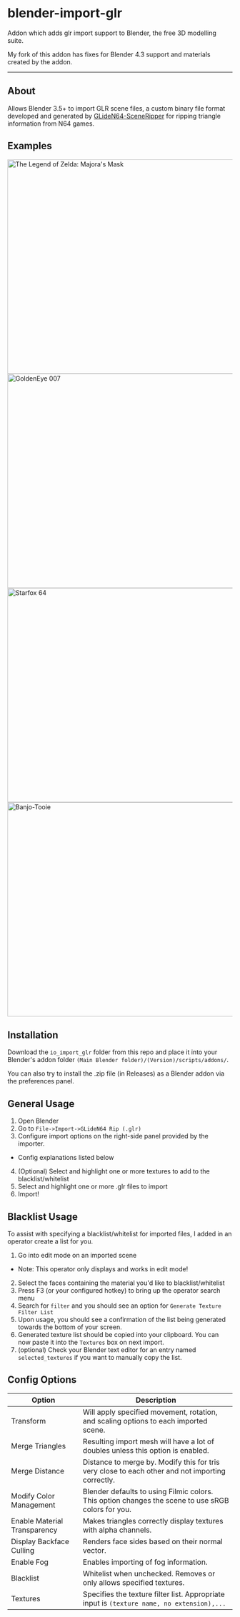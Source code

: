 # blender-import-glr
Addon which adds glr import support to Blender, the free 3D modelling suite.

My fork of this addon has fixes for Blender 4.3 support and materials created by the addon.

---

## About

Allows Blender 3.5+ to import GLR scene files, a custom binary file format developed and generated by [GLideN64-SceneRipper](https://github.com/Luctaris/GLideN64-SceneRipper/) for ripping triangle information from N64 games.

## Examples

<picture>
  <img width=854 height=480 alt="The Legend of Zelda: Majora's Mask" src="pictures/majoras_mask.png">
</picture>

<picture>
  <img width=854 height=480 alt="GoldenEye 007" src="pictures/goldeneye.png">
</picture>

<picture>
  <img width=854 height=480 alt="Starfox 64" src="pictures/starfox.png">
</picture>

<picture>
  <img width=854 height=480 alt="Banjo-Tooie" src="pictures/tooie.png">
</picture>

## Installation

Download the `io_import_glr` folder from this repo and place it into your Blender's addon folder `(Main Blender folder)/(Version)/scripts/addons/`.

You can also try to install the .zip file (in Releases) as a Blender addon via the preferences panel.

## General Usage

1. Open Blender
2. Go to `File->Import->GLideN64 Rip (.glr)`
3. Configure import options on the right-side panel provided by the importer.
- Config explanations listed below
4. (Optional) Select and highlight one or more textures to add to the blacklist/whitelist
5. Select and highlight one or more .glr files to import
6. Import!

## Blacklist Usage

To assist with specifying a blacklist/whitelist for imported files, I added in an operator create a list for you.

1. Go into edit mode on an imported scene
- Note: This operator only displays and works in edit mode!
2. Select the faces containing the material you'd like to blacklist/whitelist
3. Press F3 (or your configured hotkey) to bring up the operator search menu
4. Search for `filter` and you should see an option for `Generate Texture Filter List`
5. Upon usage, you should see a confirmation of the list being generated towards the bottom of your screen.
6. Generated texture list should be copied into your clipboard. You can now paste it into the `Textures` box on next import.
7. (optional) Check your Blender text editor for an entry named `selected_textures` if you want to manually copy the list.

## Config Options

| Option                        | Description                                                                                        |
| ----------------------------- | -------------------------------------------------------------------------------------------------- |
| Transform                     | Will apply specified movement, rotation, and scaling options to each imported scene.               |
| Merge Triangles               | Resulting import mesh will have a lot of doubles unless this option is enabled.                    |
| Merge Distance                | Distance to merge by. Modify this for tris very close to each other and not importing correctly.   |
| Modify Color Management       | Blender defaults to using Filmic colors. This option changes the scene to use sRGB colors for you. |
| Enable Material Transparency  | Makes triangles correctly display textures with alpha channels.                                    |
| Display Backface Culling      | Renders face sides based on their normal vector.                                                   |
| Enable Fog                    | Enables importing of fog information.                                                              |
| Blacklist                     | Whitelist when unchecked. Removes or only allows specified textures.                               |
| Textures                      | Specifies the texture filter list. Appropriate input is `(texture name, no extension),...`         |

